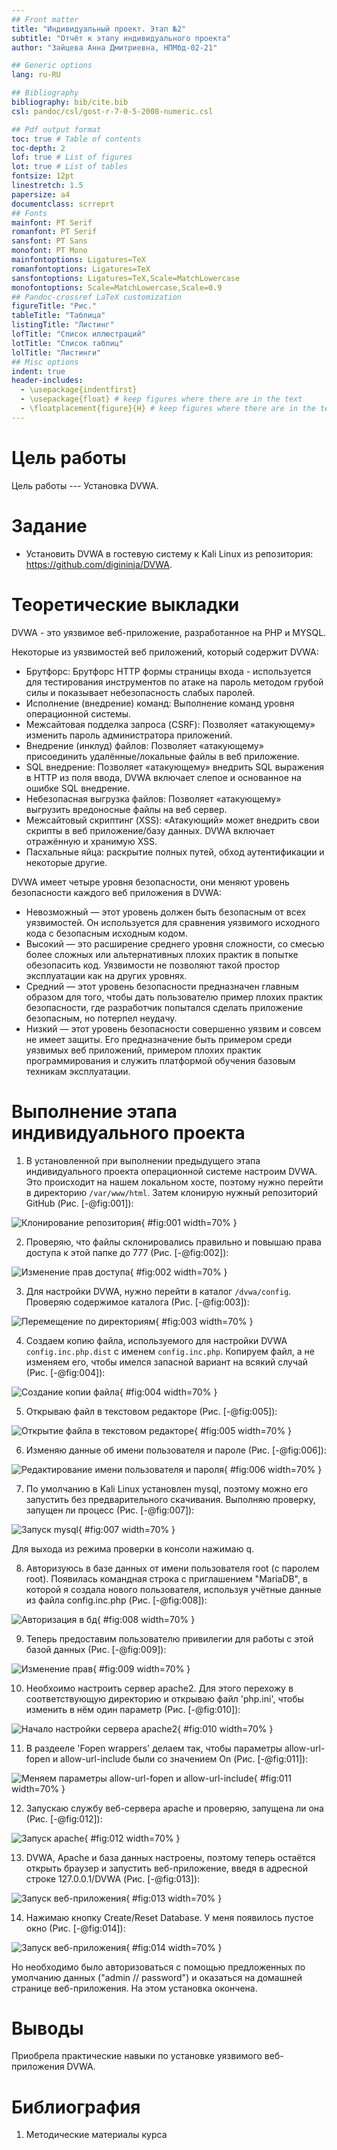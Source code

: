 ```yaml
---
## Front matter
title: "Индивидуальный проект. Этап №2"
subtitle: "Отчёт к этапу индивидуального проекта"
author: "Зайцева Анна Дмитриевна, НПМбд-02-21"

## Generic options
lang: ru-RU

## Bibliography
bibliography: bib/cite.bib
csl: pandoc/csl/gost-r-7-0-5-2008-numeric.csl

## Pdf output format
toc: true # Table of contents
toc-depth: 2
lof: true # List of figures
lot: true # List of tables
fontsize: 12pt
linestretch: 1.5
papersize: a4
documentclass: scrreprt
## Fonts
mainfont: PT Serif
romanfont: PT Serif
sansfont: PT Sans
monofont: PT Mono
mainfontoptions: Ligatures=TeX
romanfontoptions: Ligatures=TeX
sansfontoptions: Ligatures=TeX,Scale=MatchLowercase
monofontoptions: Scale=MatchLowercase,Scale=0.9
## Pandoc-crossref LaTeX customization
figureTitle: "Рис."
tableTitle: "Таблица"
listingTitle: "Листинг"
lofTitle: "Список иллюстраций"
lotTitle: "Список таблиц"
lolTitle: "Листинги"
## Misc options
indent: true
header-includes:
  - \usepackage{indentfirst}
  - \usepackage{float} # keep figures where there are in the text
  - \floatplacement{figure}{H} # keep figures where there are in the text
---
```


# Цель работы

Цель работы --- Установка DVWA.

# Задание

- Установить DVWA в гостевую систему к Kali Linux из репозитория: https://github.com/digininja/DVWA.

# Теоретические выкладки

DVWA - это уязвимое веб-приложение, разработанное на PHP и MYSQL.

Некоторые из уязвимостей веб приложений, который содержит DVWA:
- Брутфорс: Брутфорс HTTP формы страницы входа - используется для тестирования инструментов по атаке на пароль методом грубой силы и показывает небезопасность слабых паролей.
- Исполнение (внедрение) команд: Выполнение команд уровня операционной системы.
- Межсайтовая подделка запроса (CSRF): Позволяет «атакующему» изменить пароль администратора приложений.
- Внедрение (инклуд) файлов: Позволяет «атакующему» присоединить удалённые/локальные файлы в веб приложение.
- SQL внедрение: Позволяет «атакующему» внедрить SQL выражения в HTTP из поля ввода, DVWA включает слепое и основанное на ошибке SQL внедрение.
- Небезопасная выгрузка файлов: Позволяет «атакующему» выгрузить вредоносные файлы на веб сервер.
- Межсайтовый скриптинг (XSS): «Атакующий» может внедрить свои скрипты в веб приложение/базу данных. DVWA включает отражённую и хранимую XSS.
- Пасхальные яйца: раскрытие полных путей, обход аутентификации и некоторые другие.

DVWA имеет четыре уровня безопасности, они меняют уровень безопасности каждого веб приложения в DVWA:
- Невозможный — этот уровень должен быть безопасным от всех уязвимостей. Он используется для сравнения уязвимого исходного кода с безопасным исходным кодом.
- Высокий — это расширение среднего уровня сложности, со смесью более сложных или альтернативных плохих практик в попытке обезопасить код. Уязвимости не позволяют такой простор эксплуатации как на других уровнях.
- Средний — этот уровень безопасности предназначен главным образом для того, чтобы дать пользователю пример плохих практик безопасности, где разработчик попытался сделать приложение безопасным, но потерпел неудачу.
- Низкий — этот уровень безопасности совершенно уязвим и совсем не имеет защиты. Его предназначение быть примером среди уязвимых веб приложений, примером плохих практик программирования и служить платформой обучения базовым техникам эксплуатации.

# Выполнение этапа индивидуального проекта

1) В установленной при выполнении предыдущего этапа индивидуального проекта операционной системе настроим DVWA. Это происходит на нашем локальном хосте, поэтому нужно перейти в директорию `/var/www/html`. Затем клонирую нужный репозиторий GitHub (Рис. [-@fig:001]):

![Клонирование репозитория](images/1.png){ #fig:001 width=70% }

2) Проверяю, что файлы склонировались правильно и повышаю права доступа к этой папке до 777 (Рис. [-@fig:002]):

![Изменение прав доступа](images/2.png){ #fig:002 width=70% }

3) Для настройки DVWA, нужно перейти в каталог `/dvwa/config`. Проверяю содержимое каталога (Рис. [-@fig:003]):

![Перемещение по директориям](images/3.png){ #fig:003 width=70% }

4) Создаем копию файла, используемого для настройки DVWA `config.inc.php.dist` с именем `config.inc.php`. Копируем файл, а не изменяем его, чтобы имелся запасной вариант на всякий случай (Рис. [-@fig:004]):

![Создание копии файла](images/4.png){ #fig:004 width=70% }

5) Открываю файл в текстовом редакторе (Рис. [-@fig:005]):

![Открытие файла в текстовом редакторе](images/5.png){ #fig:005 width=70% }

6) Изменяю данные об имени пользователя и пароле (Рис. [-@fig:006]):

![Редактирование имени пользователя и пароля](images/6.png){ #fig:006 width=70% }

7) По умолчанию в Kali Linux установлен mysql, поэтому можно его запустить без предварительного скачивания. Выполняю проверку, запущен ли процесс (Рис. [-@fig:007]):

![Запуск mysql](images/7.png){ #fig:007 width=70% }

Для выхода из режима проверки в консоли нажимаю q.

8) Авторизуюсь в базе данных от имени пользователя root (с паролем root). Появилась командная строка с приглашением "MariaDB", в которой я создала нового пользователя, используя учётные данные из файла config.inc.php (Рис. [-@fig:008]):

![Авторизация в бд](images/8.png){ #fig:008 width=70% }

9) Теперь предоставим пользователю привилегии для работы с этой базой данных (Рис. [-@fig:009]):

![Изменение прав](images/9.png){ #fig:009 width=70% }

10) Необхоимо настроить сервер apache2. Для этого перехожу в соответствующую директорию и открываю файл 'php.ini', чтобы изменить в нём один параметр (Рис. [-@fig:010]):

![Начало настройки сервера apache2](images/10.png){ #fig:010 width=70% }

11) В раздееле 'Fopen wrappers' делаем так, чтобы параметры allow-url-fopen и allow-url-include были со значением On (Рис. [-@fig:011]):

![Меняем параметры allow-url-fopen и allow-url-include](images/11.png){ #fig:011 width=70% }

12) Запускаю службу веб-сервера apache и проверяю, запущена ли она (Рис. [-@fig:012]):

![Запуск apache](images/12.png){ #fig:012 width=70% }

13) DVWA, Apache и база данных настроены, поэтому теперь остаётся открыть браузер и запустить веб-приложение, введя в адресной строке 127.0.0.1/DVWA (Рис. [-@fig:013]):

![Запуск веб-приложения](images/13.png){ #fig:013 width=70% }

14) Нажимаю кнопку Create/Reset Database. У меня появилось пустое окно (Рис. [-@fig:014]):

![Запуск веб-приложения](images/14.png){ #fig:014 width=70% }

Но необходимо было авторизоваться с помощью предложенных по умолчанию данных ("admin // password") и оказаться на домашней странице веб-приложения. На этом установка окончена.

# Выводы

Приобрела практические навыки по установке уязвимого веб-приложения DVWA.

# Библиография

1. Методические материалы курса

